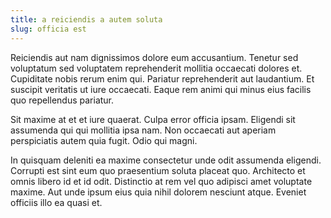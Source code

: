 ```yaml
---
title: a reiciendis a autem soluta
slug: officia est
---
```


Reiciendis aut nam dignissimos dolore eum accusantium. Tenetur sed voluptatum sed voluptatem reprehenderit mollitia occaecati dolores et. Cupiditate nobis rerum enim qui. Pariatur reprehenderit aut laudantium. Et suscipit veritatis ut iure occaecati. Eaque rem animi qui minus eius facilis quo repellendus pariatur.

Sit maxime at et et iure quaerat. Culpa error officia ipsam. Eligendi sit assumenda qui qui mollitia ipsa nam. Non occaecati aut aperiam perspiciatis autem quia fugit. Odio qui magni.

In quisquam deleniti ea maxime consectetur unde odit assumenda eligendi. Corrupti est sint eum quo praesentium soluta placeat quo. Architecto et omnis libero id et id odit. Distinctio at rem vel quo adipisci amet voluptate maxime. Aut unde ipsum eius quia nihil dolorem nesciunt atque. Eveniet officiis illo ea quasi et.
